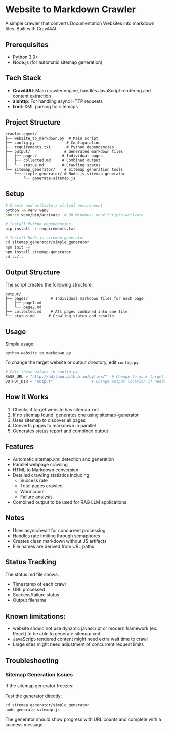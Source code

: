 # Website to Markdown Crawler

A simple crawler that converts Documentation Websites into markdown files. Built with Crawl4AI.

## Prerequisites

- Python 3.9+
- Node.js (for automatic sitemap generation)

## Tech Stack

- **Crawl4AI**: Main crawler engine, handles JavaScript rendering and content extraction
- **aiohttp**: For handling async HTTP requests
- **lxml**: XML parsing for sitemaps

## Project Structure
```
crawler-agent/
├── website_to_markdown.py  # Main script
├── config.py              # Configuration
├── requirements.txt       # Python dependencies
├── output/               # Generated markdown files
│   ├── pages/           # Individual pages
│   ├── collected.md     # Combined output
│   └── status.md        # Crawling status
└── sitemap_generator/    # Sitemap generation tools
    └── simple_generator/ # Node.js sitemap generator
        └── generate-sitemap.js
```

## Setup

```bash
# Create and activate a virtual environment
python -m venv venv
source venv/bin/activate  # On Windows: venv\Scripts\activate

# Install Python dependencies
pip install -r requirements.txt

# Install Node.js sitemap generator
cd sitemap_generator/simple_generator
npm init -y
npm install sitemap-generator
cd ../..
```

## Output Structure

The script creates the following structure:
```
output/
├── pages/          # Individual markdown files for each page
│   ├── page1.md
│   └── page2.md
├── collected.md    # All pages combined into one file
└── status.md      # Crawling status and results
```

## Usage

Simple usage:
```bash
python website_to_markdown.py
```


To change the target website or output directory, edit `config.py`:
```python
# Edit these values in config.py
BASE_URL = "http://adjtomo.github.io/pyflex/"  # Change to your target website
OUTPUT_DIR = "output"                 # Change output location if needed
```

## How it Works

1. Checks if target website has sitemap.xml
2. If no sitemap found, generates one using sitemap-generator
3. Uses sitemap to discover all pages
4. Converts pages to markdown in parallel
5. Generates status report and combined output


## Features

- Automatic sitemap.xml detection and generation
- Parallel webpage crawling
- HTML to Markdown conversion 
- Detailed crawling statistics including:
  - Success rate
  - Total pages crawled
  - Word count
  - Failure analysis
- Combined output to be used for RAG LLM applications

## Notes

- Uses async/await for concurrent processing
- Handles rate limiting through semaphores
- Creates clean markdown without JS artifacts
- File names are derived from URL paths

## Status Tracking

The status.md file shows:
- Timestamp of each crawl
- URL processed
- Success/failure status
- Output filename

## Known limitations:

- website should not use dynamic javascript or modern framework (ex. React) to be able to generate sitemap.xml
- JavaScript-rendered content might need extra wait time to crawl
- Large sites might need adjustment of concurrent request limits

## Troubleshooting

### Sitemap Generation Issues
If the sitemap generator freezes:

Test the generator directly:
```bash
cd sitemap_generator/simple_generator
node generate-sitemap.js
```

The generator should show progress with URL counts and complete with a success message.

